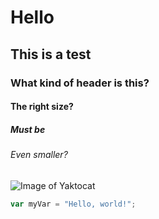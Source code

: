# Hello
## This is a test
### What kind of header is this?
#### The right size?
##### Must be
###### Even smaller?
![Image of Yaktocat](https://octodex.github.com/images/yaktocat.png)
``` javascript
var myVar = "Hello, world!";
```
